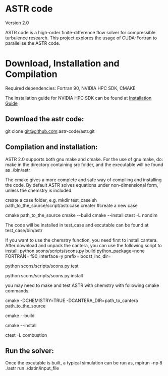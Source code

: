 # ASTR code 
Version 2.0 

ASTR code is a high-order finite-difference flow solver for compressible turbulence research. This project explores the usage of CUDA-Fortran to parallelise the ASTR code.

# Download, Installation and Compilation
Required dependencies: Fortran 90, NVIDIA HPC SDK, CMAKE

The installation guide for NVIDIA HPC SDK can be found at [Installation Guide](https://docs.nvidia.com/hpc-sdk/hpc-sdk-install-guide/index.html)

## Download the astr code:

git clone git@github.com:astr-code/astr.git

## Compilation and installation:
ASTR 2.0 supports both gnu make and cmake.
For the use of gnu make, do:
make 
in the directory containing src folder, and the executable will be found as ./bin/astr 

The cmake gives a more complete and safe way of compiling and installing the code.
By default ASTR solves equations under non-dimensional form, unless the chemstry is included.

create a case folder, e.g.
mkdir test_case
sh path_to_the_source/script/astr.case.creater #create a new case

cmake path_to_the_source
cmake --build 
cmake --install 
ctest -L nondim

The code will be installed in test_case and excutable can be found at test_case/bin/astr

If you want to use the chemstry function, you need first to install cantera. After download and unpack the cantera, you can use the following script to install:
python scons/scripts/scons.py build python_package=none FORTRAN=<your fortran compiler> f90_interface=y prefix=<the directory of centera to install> boost_inc_dir=<to boost directory>

python scons/scripts/scons.py test

python scons/scripts/scons.py install

you may need to make and test ASTR with chemstry with following cmake commands:

cmake -DCHEMISTRY=TRUE -DCANTERA_DIR=path_to_cantera path_to_the_source

cmake --build 

cmake --install 

ctest -L combustion


## Run the solver:

Once the excutable is built, a typical simulation can be run as,
mpirun -np 8 ./astr run ./datin/input_file






